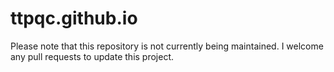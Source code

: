 # ttpqc.github.io

Please note that this repository is not currently being maintained. I welcome any pull requests to update this project. 
